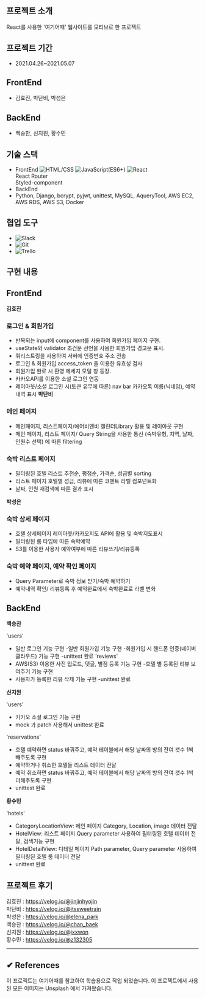 ## 프로젝트 소개
React를 사용한 '여기어때' 웹사이트를 모티브로 한 프로젝트
## 프로젝트 기간
- 2021.04.26~2021.05.07
## FrontEnd
- 김효진, 박단비, 박성은
## BackEnd
- 백승찬, 신지원, 황수민
## 기술 스택
- FrontEnd
  ![HTML/CSS](https://img.shields.io/badge/-HTML/CSS-E44D26)
  ![JavaScript(ES6+)](<https://img.shields.io/badge/-JavaScript(ES6%2B)-F0DB4D>)
  ![React](https://img.shields.io/badge/-React-blue)<br>
  React Router<br>
  Styled-component
- BackEnd
- Python, Django, bcrypt, pyjwt, unittest, MySQL, AqueryTool, AWS EC2, AWS RDS, AWS S3, Docker
## 협업 도구
- ![Slack](https://img.shields.io/badge/-Slack-D91D57)
- ![Git](https://img.shields.io/badge/-Git-black)
- ![Trello](https://img.shields.io/badge/-Trello-036AA7)
## 구현 내용 
## FrontEnd
**김효진** <br>
### 로그인 & 회원가입
- 반복되는 input에 component를 사용하여 회원가입 페이지 구현.
- useState와 validator 조건문 선언을 사용한 회원가입 경고문 표시.
- 쿼리스트링을 사용하여 서버에 인증번호 주소 전송
- 로그인 & 회원가입 access_token 을 이용한 유효성 검사
- 회원가입 완료 시 환영 메세지 모달 창 등장.
- 카카오API를 이용한 소셜 로그인 연동
- 레이아웃/소셜 로그인 시(토큰 유무에 따른) nav bar 카카오톡 이름(닉네임), 예약내역 표시
**박단비** <br>
### 메인 페이지
- 메인페이지, 리스트페이지/에어비앤비 캘린더Library 활용 및 레이아웃 구현
- 메인 페이지, 리스트 페이지/ Query String을 사용한 통신 (숙박유형, 지역, 날짜, 인원수 선택) 에 따른 filtering
### 숙박 리스트 페이지
- 필터링된 호텔 리스트 추천순, 평점순, 가격순, 성급별 sorting
- 리스트 페이지 호텔별 성급, 리뷰에 따른 코멘트 라벨 컴포넌트화
- 날짜, 인원 재검색에 따른 결과 표시

**박성은** <br>
### 숙박 상세 페이지
- 호텔 상세페이지 레이아웃/카카오지도 API에 활용 및 숙박지도표시
- 필터링된 룸 타입에 따른 숙박예약
- S3를 이용한 사용자 예약여부에 따른 리뷰쓰기/리뷰등록
### 숙박 예약 페이지, 예약 확인 페이지
- Query Parameter로 숙박 정보 받기/숙박 예약하기
- 예약내역 확인/ 리뷰등록 후 예약완료에서 숙박완료로 라벨 변화
## BackEnd
**백승찬**

'users'
- 일반 로그인 기능 구현
-일반 회원가입 기능 구현
-회원가입 시 핸드폰 인증(네이버 클라우드) 기능 구현
-unittest 완료
'reviews'
- AWS(S3) 이용한 사진 업로드, 댓글, 별점 등록 기능 구현
-호텔 별 등록된 리뷰 보여주기 기능 구현
- 사용자가 등록한 리뷰 삭제 기능 구현
-unittest 완료

**신지원**

'users'
- 카카오 소셜 로그인 기능 구현
-  mock 과 patch 사용해서 unittest 완료

'reservations'
- 호텔 예약하면 status 바꿔주고, 예약 테이블에서 해당 날짜의 방의 잔여 갯수 1씩 빼주도록 구현
- 예약하거나 취소한 호텔들 리스트 데이터 전달
- 예약 취소하면 status 바꿔주고, 예약 테이블에서 해당 날짜의 방의 잔여 갯수 1씩 더해주도록 구현
- unittest 완료

**황수민**

'hotels'
- CategoryLocationView: 메인 페이지 Category, Location, image 데이터 전달
- HotelView: 리스트 페이지 Query parameter 사용하여 필터링된 호텔 데이터 전달, 검색기능 구현
- HotelDetailView: 디테일 페이지 Path parameter, Query parameter 사용하여 필터링된 호텔 룸 데이터 전달
- unittest 완료

## 프로젝트 후기
김효진 : https://velog.io/@jinjinhyojin<br>
박단비 : https://velog.io/@itssweetrain<br>
박성은 : https://velog.io/@elena_park<br>
백승찬 : https://velog.io/@chan_baek<br>
신지원 : https://velog.io/@jxxwon<br>
황수민 : https://velog.io/@z132305


-------------------
## ✔︎ References
이 프로젝트는 여기어때를 참고하여 학습용으로 작업 되었습니다.
이 프로젝트에서 사용된 모든 이미지는 Unsplash 에서 가져왔습니다.
